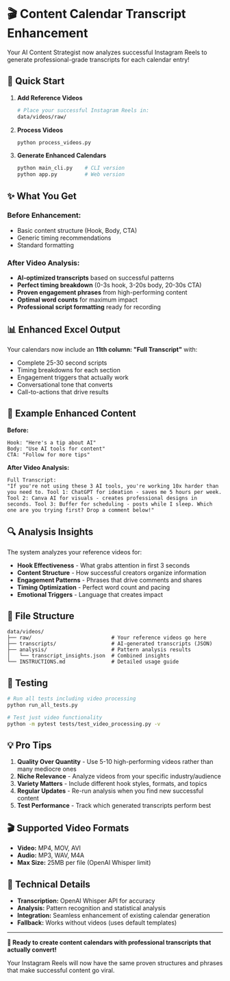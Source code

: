# 🎬 Content Calendar Transcript Enhancement

Your AI Content Strategist now analyzes successful Instagram Reels to generate professional-grade transcripts for each calendar entry!

## 🚀 Quick Start

1. **Add Reference Videos**
   ```bash
   # Place your successful Instagram Reels in:
   data/videos/raw/
   ```

2. **Process Videos** 
   ```bash
   python process_videos.py
   ```

3. **Generate Enhanced Calendars**
   ```bash
   python main_cli.py    # CLI version
   python app.py         # Web version
   ```

## ✨ What You Get

### Before Enhancement:
- Basic content structure (Hook, Body, CTA)
- Generic timing recommendations
- Standard formatting

### After Video Analysis:
- **AI-optimized transcripts** based on successful patterns
- **Perfect timing breakdown** (0-3s hook, 3-20s body, 20-30s CTA)
- **Proven engagement phrases** from high-performing content
- **Optimal word counts** for maximum impact
- **Professional script formatting** ready for recording

## 📊 Enhanced Excel Output

Your calendars now include an **11th column: "Full Transcript"** with:

- Complete 25-30 second scripts
- Timing breakdowns for each section
- Engagement triggers that actually work
- Conversational tone that converts
- Call-to-actions that drive results

## 🎯 Example Enhanced Content

**Before:**
```
Hook: "Here's a tip about AI"
Body: "Use AI tools for content"
CTA: "Follow for more tips"
```

**After Video Analysis:**
```
Full Transcript: 
"If you're not using these 3 AI tools, you're working 10x harder than you need to. Tool 1: ChatGPT for ideation - saves me 5 hours per week. Tool 2: Canva AI for visuals - creates professional designs in seconds. Tool 3: Buffer for scheduling - posts while I sleep. Which one are you trying first? Drop a comment below!"
```

## 🔍 Analysis Insights

The system analyzes your reference videos for:

- **Hook Effectiveness** - What grabs attention in first 3 seconds
- **Content Structure** - How successful creators organize information
- **Engagement Patterns** - Phrases that drive comments and shares
- **Timing Optimization** - Perfect word count and pacing
- **Emotional Triggers** - Language that creates impact

## 📁 File Structure

```
data/videos/
├── raw/                          # Your reference videos go here
├── transcripts/                  # AI-generated transcripts (JSON)
├── analysis/                     # Pattern analysis results
│   └── transcript_insights.json  # Combined insights
└── INSTRUCTIONS.md               # Detailed usage guide
```

## 🧪 Testing

```bash
# Run all tests including video processing
python run_all_tests.py

# Test just video functionality
python -m pytest tests/test_video_processing.py -v
```

## 💡 Pro Tips

1. **Quality Over Quantity** - Use 5-10 high-performing videos rather than many mediocre ones
2. **Niche Relevance** - Analyze videos from your specific industry/audience
3. **Variety Matters** - Include different hook styles, formats, and topics
4. **Regular Updates** - Re-run analysis when you find new successful content
5. **Test Performance** - Track which generated transcripts perform best

## 🎬 Supported Video Formats

- **Video:** MP4, MOV, AVI
- **Audio:** MP3, WAV, M4A
- **Max Size:** 25MB per file (OpenAI Whisper limit)

## 🔧 Technical Details

- **Transcription:** OpenAI Whisper API for accuracy
- **Analysis:** Pattern recognition and statistical analysis
- **Integration:** Seamless enhancement of existing calendar generation
- **Fallback:** Works without videos (uses default templates)

---

**🚀 Ready to create content calendars with professional transcripts that actually convert!**

Your Instagram Reels will now have the same proven structures and phrases that make successful content go viral.